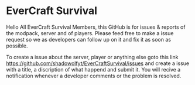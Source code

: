 # EverCraft Survival
Hello All EverCraft Survival Members, this GitHub is for issues & reports of the modpack, server and of players. Please feed free to make a issue request so we as developers can follow up on it and fix it as soon as possible.

To create a issue about the server, player or anything else goto this link https://github.com/shadowolfyt/EverCraftSurvival/issues and create a issue with a title, a discription of what happend and submit it. You will recive a notification whenever a developer comments or the problem is resolved.

